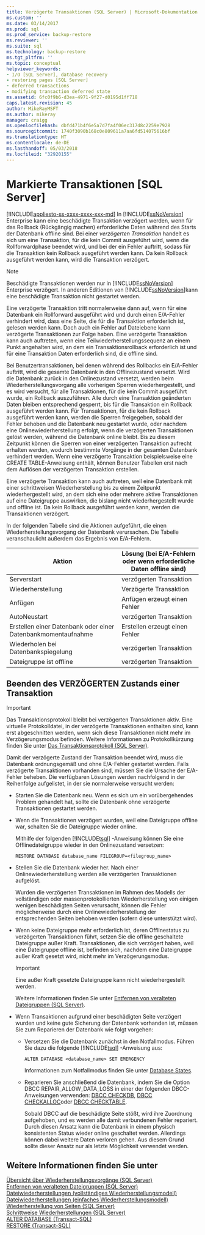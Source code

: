 ```yaml
---
title: Verzögerte Transaktionen (SQL Server) | Microsoft-Dokumentation
ms.custom: ''
ms.date: 03/14/2017
ms.prod: sql
ms.prod_service: backup-restore
ms.reviewer: ''
ms.suite: sql
ms.technology: backup-restore
ms.tgt_pltfrm: ''
ms.topic: conceptual
helpviewer_keywords:
- I/O [SQL Server], database recovery
- restoring pages [SQL Server]
- deferred transactions
- modifying transaction deferred state
ms.assetid: 6fc0f9b6-d3ea-4971-9f27-d0195d1ff718
caps.latest.revision: 45
author: MikeRayMSFT
ms.author: mikeray
manager: craigg
ms.openlocfilehash: dbfd471b4f6e5a7d7fa4f06ec317d8c2259e7928
ms.sourcegitcommit: 1740f3090b168c0e809611a7aa6fd514075616bf
ms.translationtype: HT
ms.contentlocale: de-DE
ms.lasthandoff: 05/03/2018
ms.locfileid: "32920155"
---
```

# <a name="deferred-transactions-sql-server"></a>Markierte Transaktionen [SQL Server]
[!INCLUDE[appliesto-ss-xxxx-xxxx-xxx-md](../../includes/appliesto-ss-xxxx-xxxx-xxx-md.md)]
  In [!INCLUDE[ssNoVersion](../../includes/ssnoversion-md.md)] Enterprise kann eine beschädigte Transaktion verzögert werden, wenn für das Rollback (Rückgängig machen) erforderliche Daten während des Starts der Datenbank offline sind. Bei einer *verzögerten Transaktion* handelt es sich um eine Transaktion, für die kein Commit ausgeführt wird, wenn die Rollforwardphase beendet wird, und bei der ein Fehler auftritt, sodass für die Transaktion kein Rollback ausgeführt werden kann. Da kein Rollback ausgeführt werden kann, wird die Transaktion verzögert.  
  
> [!NOTE]  
>  Beschädigte Transaktionen werden nur in [!INCLUDE[ssNoVersion](../../includes/ssnoversion-md.md)] Enterprise verzögert. In anderen Editionen von [!INCLUDE[ssNoVersion](../../includes/ssnoversion-md.md)]kann eine beschädigte Transaktion nicht gestartet werden.  
  
 Eine verzögerte Transaktion tritt normalerweise dann auf, wenn für eine Datenbank ein Rollforward ausgeführt wird und durch einen E/A-Fehler verhindert wird, dass eine Seite, die für die Transaktion erforderlich ist, gelesen werden kann. Doch auch ein Fehler auf Dateiebene kann verzögerte Transaktionen zur Folge haben. Eine verzögerte Transaktion kann auch auftreten, wenn eine Teilwiederherstellungssequenz an einem Punkt angehalten wird, an dem ein Transaktionsrollback erforderlich ist und für eine Transaktion Daten erforderlich sind, die offline sind.  
  
 Bei Benutzertransaktionen, bei denen während des Rollbacks ein E/A-Fehler auftritt, wird die gesamte Datenbank in den Offlinezustand versetzt. Wird die Datenbank zurück in den Onlinezustand versetzt, werden beim Wiederherstellungsvorgang alle vorherigen Sperren wiederhergestellt, und es wird versucht, für alle Transaktionen, für die kein Commit ausgeführt wurde, ein Rollback auszuführen. Alle durch eine Transaktion geänderten Daten bleiben entsprechend gesperrt, bis für die Transaktion ein Rollback ausgeführt werden kann. Für Transaktionen, für die kein Rollback ausgeführt werden kann, werden die Sperren freigegeben, sobald der Fehler behoben und die Datenbank neu gestartet wurde, oder nachdem eine Onlinewiederherstellung erfolgt, wenn die verzögerten Transaktionen gelöst werden, während die Datenbank online bleibt. Bis zu diesem Zeitpunkt können die Sperren von einer verzögerten Transaktion aufrecht erhalten werden, wodurch bestimmte Vorgänge in der gesamten Datenbank verhindert werden. Wenn eine verzögerte Transaktion beispielsweise eine CREATE TABLE-Anweisung enthält, können Benutzer Tabellen erst nach dem Auflösen der verzögerten Transaktion erstellen.  
  
 Eine verzögerte Transaktion kann auch auftreten, weil eine Datenbank mit einer schrittweisen Wiederherstellung bis zu einem Zeitpunkt wiederhergestellt wird, an dem sich eine oder mehrere aktive Transaktionen auf eine Dateigruppe auswirken, die bislang nicht wiederhergestellt wurde und offline ist. Da kein Rollback ausgeführt werden kann, werden die Transaktionen verzögert.  
  
 In der folgenden Tabelle sind die Aktionen aufgeführt, die einen Wiederherstellungsvorgang der Datenbank verursachen. Die Tabelle veranschaulicht außerdem das Ergebnis von E/A-Fehlern.  
  
|Aktion|Lösung (bei E/A-Fehlern oder wenn erforderliche Daten offline sind)|  
|------------|-----------------------------------------------------------------------|  
|Serverstart|verzögerten Transaktion|  
|Wiederherstellung|Verzögerte Transaktion|  
|Anfügen|Anfügen erzeugt einen Fehler|  
|AutoNeustart|verzögerten Transaktion|  
|Erstellen einer Datenbank oder einer Datenbankmomentaufnahme|Erstellen erzeugt einen Fehler|  
|Wiederholen bei Datenbankspiegelung|verzögerten Transaktion|  
|Dateigruppe ist offline|verzögerten Transaktion|  
  
## <a name="moving-a-transaction-out-of-the-deferred-state"></a>Beenden des VERZÖGERTEN Zustands einer Transaktion  
  
> [!IMPORTANT]  
>  Das Transaktionsprotokoll bleibt bei verzögerten Transaktionen aktiv. Eine virtuelle Protokolldatei, in der verzögerte Transaktionen enthalten sind, kann erst abgeschnitten werden, wenn sich diese Transaktionen nicht mehr im Verzögerungsmodus befinden. Weitere Informationen zu Protokollkürzung finden Sie unter [Das Transaktionsprotokoll &#40;SQL Server&#41;](../../relational-databases/logs/the-transaction-log-sql-server.md).  
  
 Damit der verzögerte Zustand der Transaktion beendet wird, muss die Datenbank ordnungsgemäß und ohne E/A-Fehler gestartet werden. Falls verzögerte Transaktionen vorhanden sind, müssen Sie die Ursache der E/A-Fehler beheben. Die verfügbaren Lösungen werden nachfolgend in der Reihenfolge aufgelistet, in der sie normalerweise versucht werden:  
  
-   Starten Sie die Datenbank neu. Wenn es sich um ein vorübergehendes Problem gehandelt hat, sollte die Datenbank ohne verzögerte Transaktionen gestartet werden.  
  
-   Wenn die Transaktionen verzögert wurden, weil eine Dateigruppe offline war, schalten Sie die Dateigruppe wieder online.  
  
     Mithilfe der folgenden [!INCLUDE[tsql](../../includes/tsql-md.md)] -Anweisung können Sie eine Offlinedateigruppe wieder in den Onlinezustand versetzen:  
  
    ```  
    RESTORE DATABASE database_name FILEGROUP=<filegroup_name>  
    ```  
  
-   Stellen Sie die Datenbank wieder her. Nach einer Onlinewiederherstellung werden alle verzögerten Transaktionen aufgelöst.  
  
     Wurden die verzögerten Transaktionen im Rahmen des Modells der vollständigen oder massenprotokollierten Wiederherstellung von einigen wenigen beschädigten Seiten verursacht, können die Fehler möglicherweise durch eine Onlinewiederherstellung der entsprechenden Seiten behoben werden (sofern diese unterstützt wird).  
  
-   Wenn keine Dateigruppe mehr erforderlich ist, deren Offlinestatus zu verzögerten Transaktionen führt, setzen Sie die offline geschaltete Dateigruppe außer Kraft. Transaktionen, die sich verzögert haben, weil eine Dateigruppe offline ist, befinden sich, nachdem eine Dateigruppe außer Kraft gesetzt wird, nicht mehr im Verzögerungsmodus.  
  
    > [!IMPORTANT]  
    >  Eine außer Kraft gesetzte Dateigruppe kann nicht wiederhergestellt werden.  
  
     Weitere Informationen finden Sie unter [Entfernen von veralteten Dateigruppen &#40;SQL Server&#41;](../../relational-databases/backup-restore/remove-defunct-filegroups-sql-server.md).  
  
-   Wenn Transaktionen aufgrund einer beschädigten Seite verzögert wurden und keine gute Sicherung der Datenbank vorhanden ist, müssen Sie zum Reparieren der Datenbank wie folgt vorgehen:  
  
    -   Versetzen Sie die Datenbank zunächst in den Notfallmodus. Führen Sie dazu die folgende [!INCLUDE[tsql](../../includes/tsql-md.md)] -Anweisung aus:  
  
        ```  
        ALTER DATABASE <database_name> SET EMERGENCY  
        ```  
  
         Informationen zum Notfallmodus finden Sie unter [Database States](../../relational-databases/databases/database-states.md).  
  
    -   Reparieren Sie anschließend die Datenbank, indem Sie die Option DBCC REPAIR_ALLOW_DATA_LOSS in einer der folgenden DBCC-Anweisungen verwenden: [DBCC CHECKDB](../../t-sql/database-console-commands/dbcc-checkdb-transact-sql.md), [DBCC CHECKALLOC](../../t-sql/database-console-commands/dbcc-checkalloc-transact-sql.md)oder [DBCC CHECKTABLE](../../t-sql/database-console-commands/dbcc-checktable-transact-sql.md).  
  
         Sobald DBCC auf die beschädigte Seite stößt, wird ihre Zuordnung aufgehoben, und es werden alle damit verbundenen Fehler repariert. Durch diesen Ansatz kann die Datenbank in einem physisch konsistenten Status wieder online geschaltet werden. Allerdings können dabei weitere Daten verloren gehen. Aus diesem Grund sollte dieser Ansatz nur als letzte Möglichkeit verwendet werden.  
  
## <a name="see-also"></a>Weitere Informationen finden Sie unter  
 [Übersicht über Wiederherstellungsvorgänge &#40;SQL Server&#41;](../../relational-databases/backup-restore/restore-and-recovery-overview-sql-server.md)   
 [Entfernen von veralteten Dateigruppen &#40;SQL Server&#41;](../../relational-databases/backup-restore/remove-defunct-filegroups-sql-server.md)   
 [Dateiwiederherstellungen &#40;vollständiges Wiederherstellungsmodell&#41;](../../relational-databases/backup-restore/file-restores-full-recovery-model.md)   
 [Dateiwiederherstellungen &#40;einfaches Wiederherstellungsmodell&#41;](../../relational-databases/backup-restore/file-restores-simple-recovery-model.md)   
 [Wiederherstellung von Seiten &#40;SQL Server&#41;](../../relational-databases/backup-restore/restore-pages-sql-server.md)   
 [Schrittweise Wiederherstellungen &#40;SQL Server&#41;](../../relational-databases/backup-restore/piecemeal-restores-sql-server.md)   
 [ALTER DATABASE &#40;Transact-SQL&#41;](../../t-sql/statements/alter-database-transact-sql.md)   
 [RESTORE &#40;Transact-SQL&#41;](../../t-sql/statements/restore-statements-transact-sql.md)  
  
  
